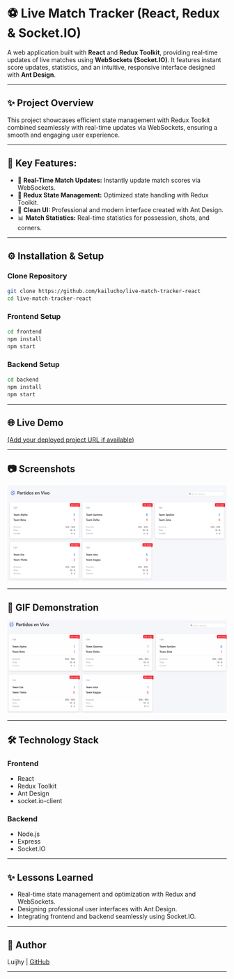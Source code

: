 # ⚽ Live Match Tracker (React, Redux & Socket.IO)

A web application built with **React** and **Redux Toolkit**, providing real-time updates of live matches using **WebSockets (Socket.IO)**. It features instant score updates, statistics, and an intuitive, responsive interface designed with **Ant Design**.

---

## ✨ Project Overview

This project showcases efficient state management with Redux Toolkit combined seamlessly with real-time updates via WebSockets, ensuring a smooth and engaging user experience.

---

## 🚀 Key Features:

- 📡 **Real-Time Match Updates:** Instantly update match scores via WebSockets.
- 🔄 **Redux State Management:** Optimized state handling with Redux Toolkit.
- 🎨 **Clean UI:** Professional and modern interface created with Ant Design.
- 📊 **Match Statistics:** Real-time statistics for possession, shots, and corners.

---

## ⚙️ Installation & Setup

### Clone Repository

```bash
git clone https://github.com/kailucho/live-match-tracker-react
cd live-match-tracker-react
```

### Frontend Setup
```bash
cd frontend
npm install
npm start
```

### Backend Setup
```bash
cd backend
npm install
npm start
```

---

## 🌐 Live Demo
[(Add your deployed project URL if available)](https://live-match-tracker-react.vercel.app/)

---

## 📷 Screenshots

![alt text](image.png)

---

## 🎥 GIF Demonstration

![alt text](Animation.gif)

---

## 🛠️ Technology Stack

### **Frontend**
- React
- Redux Toolkit
- Ant Design
- socket.io-client

### Backend
- Node.js
- Express
- Socket.IO

---

## ✨ Lessons Learned
- Real-time state management and optimization with Redux and WebSockets.
- Designing professional user interfaces with Ant Design.
- Integrating frontend and backend seamlessly using Socket.IO.

---

## 👤 Author
Luijhy | [GitHub](https://github.com/kailucho)

---

